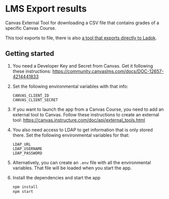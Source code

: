 # LMS Export results

Canvas External Tool for downloading a CSV file that contains grades of a specific Canvas Course.

This tool exports to file, there is also [a tool that exports directly to Ladok](https://github.com/KTH/lms-export-to-ladok).

## Getting started

1. You need a Developer Key and Secret from Canvas. Get it following these instructions: https://community.canvaslms.com/docs/DOC-12657-4214441833

2. Set the following environmental variables with that info:

   ```
   CANVAS_CLIENT_ID
   CANVAS_CLIENT_SECRET
   ```

3. If you want to launch the app from a Canvas Course, you need to add an external tool to Canvas. Follow these instructions to create an external tool: https://canvas.instructure.com/doc/api/external_tools.html

4. You also need access to LDAP to get information that is only stored there. Set the following environmental variables for that:

   ```
   LDAP_URL
   LDAP_USERNAME
   LDAP_PASSWORD
   ```

5. Alternatively, you can create an `.env` file with all the environmental variables. That file will be loaded when you start the app.

6. Install the dependencies and start the app

   ``` javascript
   npm install
   npm start
   ```
